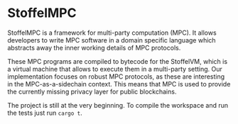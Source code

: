# StoffelMPC

StoffelMPC is a framework for multi-party computation (MPC).
It allows developers to write MPC software in a domain specific
language which abstracts away the inner working details of MPC protocols.

These MPC programs are compiled to bytecode for the StoffelVM, which
is a virtual machine that allows to execute them in a multi-party setting.
Our implementation focuses on robust MPC protocols, as these are
interesting in the MPC-as-a-sidechain context. This means that MPC
is used to provide the currently missing privacy layer for public
blockchains.

The project is still at the very beginning. To compile the workspace and
run the tests just run `cargo t`.

